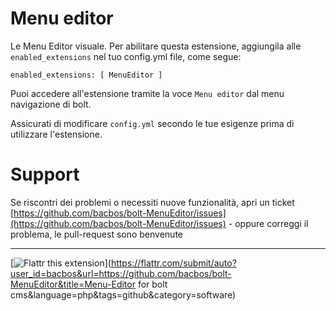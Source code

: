 Menu editor
===========

Le Menu Editor visuale.
Per abilitare questa estensione, aggiungila alle `enabled_extensions` nel tuo config.yml file, come segue:

    enabled_extensions: [ MenuEditor ]

Puoi accedere all'estensione tramite la voce `Menu editor` dal menu navigazione di bolt.

Assicurati di modificare `config.yml` secondo le tue esigenze prima di utilizzare l'estensione.


Support
=======
Se riscontri dei problemi o necessiti nuove funzionalità, apri un ticket [https://github.com/bacbos/bolt-MenuEditor/issues](https://github.com/bacbos/bolt-MenuEditor/issues) - oppure correggi il problema, le pull-request sono benvenute


***

[![Flattr this extension](http://api.flattr.com/button/flattr-badge-large.png)](https://flattr.com/submit/auto?user_id=bacbos&url=https://github.com/bacbos/bolt-MenuEditor&title=Menu-Editor for bolt cms&language=php&tags=github&category=software)


